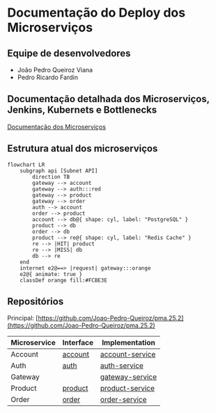 # Documentação do Deploy dos Microserviços

## Equipe de desenvolvedores

- João Pedro Queiroz Viana
- Pedro Ricardo Fardin

## Documentação detalhada dos Microserviços, Jenkins, Kubernets e Bottlenecks

[Documentação dos Microserviços](https://joao-pedro-queiroz.github.io/pma_apis_docs/)

## Estrutura atual dos microserviços

``` mermaid
flowchart LR
    subgraph api [Subnet API]
        direction TB
        gateway --> account
        gateway --> auth:::red
        gateway --> product
        gateway --> order
        auth --> account
        order --> product
        account --> db@{ shape: cyl, label: "PostgreSQL" }
        product --> db
        order --> db
        product --> re@{ shape: cyl, label: "Redis Cache" }
        re --> |HIT| product
        re --> |MISS| db
        db --> re
    end
    internet e2@==> |request| gateway:::orange
    e2@{ animate: true }
    classDef orange fill:#FCBE3E
```

## Repositórios

Principal: 
[https://github.com/Joao-Pedro-Queiroz/pma.25.2](https://github.com/Joao-Pedro-Queiroz/pma.25.2)

| Microservice | Interface | Implementation |
|-|-|-|
| Account | [account](https://github.com/Joao-Pedro-Queiroz/account) | [account-service](https://github.com/Joao-Pedro-Queiroz/account-service) |
| Auth | [auth](https://github.com/Joao-Pedro-Queiroz/auth) | [auth-service](https://github.com/Joao-Pedro-Queiroz/auth-service) |
| Gateway |  | [gateway-service](https://github.com/Joao-Pedro-Queiroz/gateway-service) |
| Product | [product](https://github.com/Joao-Pedro-Queiroz/product) | [product-service](https://github.com/Joao-Pedro-Queiroz/product-service) |
| Order | [order](https://github.com/Joao-Pedro-Queiroz/order) | [order-service](https://github.com/Joao-Pedro-Queiroz/order-service) |